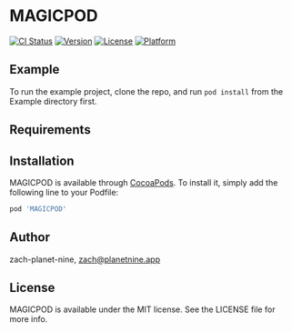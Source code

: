# MAGICPOD

[![CI Status](https://img.shields.io/travis/zach-planet-nine/MAGICPOD.svg?style=flat)](https://travis-ci.org/zach-planet-nine/MAGICPOD)
[![Version](https://img.shields.io/cocoapods/v/MAGICPOD.svg?style=flat)](https://cocoapods.org/pods/MAGICPOD)
[![License](https://img.shields.io/cocoapods/l/MAGICPOD.svg?style=flat)](https://cocoapods.org/pods/MAGICPOD)
[![Platform](https://img.shields.io/cocoapods/p/MAGICPOD.svg?style=flat)](https://cocoapods.org/pods/MAGICPOD)

## Example

To run the example project, clone the repo, and run `pod install` from the Example directory first.

## Requirements

## Installation

MAGICPOD is available through [CocoaPods](https://cocoapods.org). To install
it, simply add the following line to your Podfile:

```ruby
pod 'MAGICPOD'
```

## Author

zach-planet-nine, zach@planetnine.app

## License

MAGICPOD is available under the MIT license. See the LICENSE file for more info.
